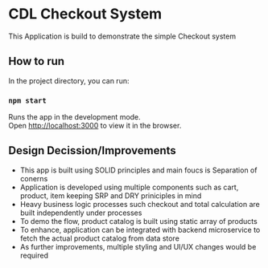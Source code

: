 # CDL Checkout System

This Application is build to demonstrate the simple Checkout system

## How to run 

In the project directory, you can run:

### `npm start`

Runs the app in the development mode.\
Open [http://localhost:3000](http://localhost:3000) to view it in the browser.


## Design Decission/Improvements

- This app is built using SOLID principles and main foucs is Separation of conerns
- Application is developed using multiple components such as cart, product, item keeping SRP and DRY priniciples in mind
- Heavy business logic processes such checkout and total calculation are built independently under processes
- To demo the flow, product catalog is built using static array of products
- To enhance, application can be integrated with backend microservice to fetch the actual product catalog from data store 
- As further improvements, multiple styling and UI/UX changes would be required 


